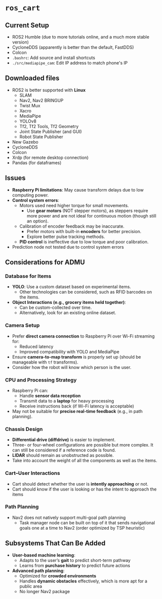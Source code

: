 # `ros_cart`

## Current Setup
- ROS2 Humble (due to more tutorials online, and a much more stable version)
- CycloneDDS (apparently is better than the default, FastDDS)
- Colcon
- `.bashrc`: Add source and install shortcuts 
- `./src/mediapipe_cam`: Edit IP address to match phone's IP
## Downloaded files
- ROS2 is better supported with **Linux**
  - SLAM
  - Nav2, Nav2 BRINGUP
  - Twist Mux
  - Xacro
  - MediaPipe
  - YOLOv8
  - Tf2, Tf2 Tools, Tf2 Geometry
  - Joint State Publisher (and GUI)
  - Robot State Publisher
- New Gazebo
- CycloneDDS
- Colcon
- Xrdp (for remote desktop connection)
- Pandas (for dataframes)
## Issues
- **Raspberry Pi limitations**: May cause transform delays due to low computing power.
- **Control system errors**:
  - Motors used need higher torque for small movements.
    - Use **gear motors** (NOT stepper motors), as steppers require more power and are not ideal for continuous motion (though still an option).
  - Calibration of encoder feedback may be inaccurate.
    - Prefer motors with built-in **encoders** for better precision.
    - Explore better pulse tracking methods.
  - **PID control** is ineffective due to low torque and poor calibration.
- Prediction node not tested due to control system errors
## Considerations for ADMU
### Database for Items
- **YOLO**: Use a custom dataset based on experimental items.
  - Other technologies can be considered, such as RFID barcodes on the items.
- **Object Interactions (e.g., grocery items held together)**:
  - Can be custom-collected over time.
  - Alternatively, look for an existing online dataset.
### Camera Setup
- Prefer **direct camera connection** to Raspberry Pi over Wi-Fi streaming for:
  - Reduced latency
  - Improved compatibility with YOLO and MediaPipe
- Ensure **camera-to-map transform** is properly set up (should be manageable with `tf` transforms).
- Consider how the robot will know which person is the user.
### CPU and Processing Strategy
- Raspberry Pi can:
  - Handle **sensor data reception**
  - Transmit data to a **laptop** for heavy processing
  - Receive instructions back (if Wi-Fi latency is acceptable)
- May not be suitable for **precise real-time feedback** (e.g., in path planning).
### Chassis Design
- **Differential drive (diffdrive)** is easier to implement.
-   Three- or four-wheel configurations are possible but more complex. It can still be considered if a reference code is found.
- **LIDAR** should remain as unobstructed as possible.
- Take into account the weight of all the components as well as the items.
### Cart–User Interactions
- Cart should detect whether the user is **intently approaching** or not.
- Cart should know if the user is looking or has the intent to approach the items
### Path Planning
- Nav2 does not natively support multi-goal path planning
  - Task manager node can be built on top of it that sends navigational goals one at a time to Nav2 (order optimized by TSP heuristic)
## Subsystems That Can Be Added
- **User-based machine learning**:
  - Adapts to the user’s **gait** to predict short-term pathway
  - Learns from **purchase history** to predict future actions
- **Advanced path planning**:
  - Optimized for **crowded environments**
  - Handles **dynamic obstacles** effectively, which is more apt for a public area
  - No longer Nav2 package
